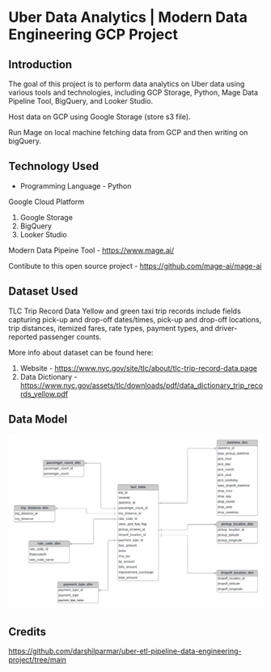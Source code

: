 # Uber Data Analytics | Modern Data Engineering GCP Project

## Introduction

The goal of this project is to perform data analytics on Uber data using various tools and technologies, including GCP Storage, Python, Mage Data Pipeline Tool, BigQuery, and Looker Studio.

Host data on GCP using Google Storage (store s3 file).

Run Mage on local machine fetching data from GCP and then writing on bigQuery.

## Technology Used

- Programming Language - Python

Google Cloud Platform

1. Google Storage
2. BigQuery
3. Looker Studio

Modern Data Pipeine Tool - https://www.mage.ai/

Contibute to this open source project - https://github.com/mage-ai/mage-ai

## Dataset Used

TLC Trip Record Data
Yellow and green taxi trip records include fields capturing pick-up and drop-off dates/times, pick-up and drop-off locations, trip distances, itemized fares, rate types, payment types, and driver-reported passenger counts.

More info about dataset can be found here:

1. Website - https://www.nyc.gov/site/tlc/about/tlc-trip-record-data.page
2. Data Dictionary - https://www.nyc.gov/assets/tlc/downloads/pdf/data_dictionary_trip_records_yellow.pdf

## Data Model

<img src="data_model.jpeg">

## Credits

https://github.com/darshilparmar/uber-etl-pipeline-data-engineering-project/tree/main
